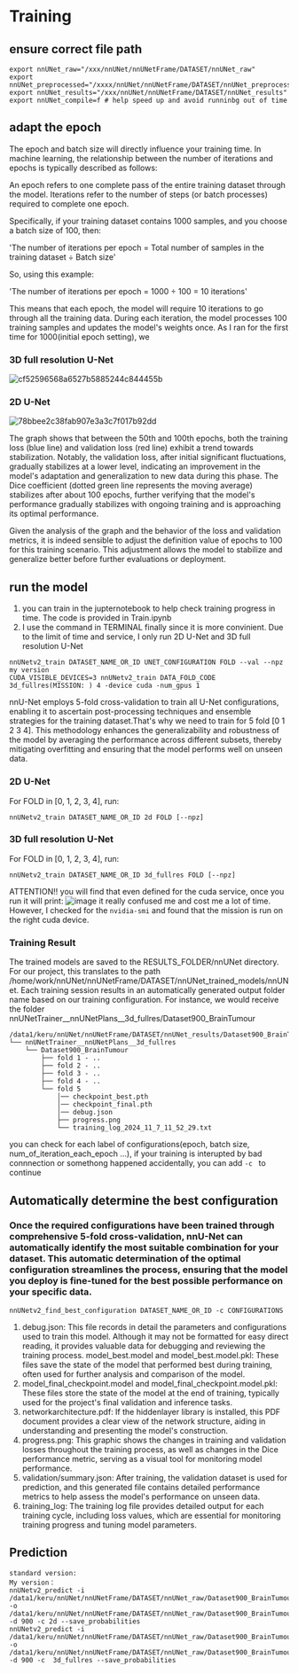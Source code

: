 # Training

## ensure correct file path
```
export nnUNet_raw="/xxx/nnUNet/nnUNetFrame/DATASET/nnUNet_raw"
export nnUNet_preprocessed="/xxxx/nnUNet/nnUNetFrame/DATASET/nnUNet_preprocessed"
export nnUNet_results="/xxx/nnUNet/nnUNetFrame/DATASET/nnUNet_results"
export nnUNet_compile=f # help speed up and avoid runninbg out of time
```

## adapt the epoch
The epoch and batch size will directly influence your training time. 
In machine learning, the relationship between the number of iterations and epochs is typically described as follows:

An epoch refers to one complete pass of the entire training dataset through the model. Iterations refer to the number of steps (or batch processes) required to complete one epoch.

Specifically, if your training dataset contains 1000 samples, and you choose a batch size of 100, then:

'The number of iterations per epoch = Total number of samples in the training dataset ÷ Batch size'

So, using this example:

'The number of iterations per epoch = 1000 ÷ 100 = 10 iterations'

This means that each epoch, the model will require 10 iterations to go through all the training data. During each iteration, the model processes 100 training samples and updates the model's weights once. As I ran for the first time for 1000(initial epoch setting), we 
### 3D full resolution U-Net
![cf52596568a6527b5885244c844455b](https://github.com/user-attachments/assets/930ee74f-191c-4f5d-89d8-77fcebd89bf3)
### 2D U-Net
![78bbee2c38fab907e3a3c7f017b92dd](https://github.com/user-attachments/assets/37481e54-63b4-4608-959e-59723ae6bebe)

The graph shows that between the 50th and 100th epochs, both the training loss (blue line) and validation loss (red line) exhibit a trend towards stabilization. Notably, the validation loss, after initial significant fluctuations, gradually stabilizes at a lower level, indicating an improvement in the model's adaptation and generalization to new data during this phase. The Dice coefficient (dotted green line represents the moving average) stabilizes after about 100 epochs, further verifying that the model's performance gradually stabilizes with ongoing training and is approaching its optimal performance.

Given the analysis of the graph and the behavior of the loss and validation metrics, it is indeed sensible to adjust the definition value of epochs to 100 for this training scenario. This adjustment allows the model to stabilize and generalize better before further evaluations or deployment.

## run the model
1. you can train in the jupternotebook to help check training progress in time. The code is provided in Train.ipynb
2. I use the command in TERMINAL finally since it is more convinient. Due to the limit of time and service, I only run 2D U-Net and 3D full resolution U-Net
```
nnUNetv2_train DATASET_NAME_OR_ID UNET_CONFIGURATION FOLD --val --npz
my version
CUDA_VISIBLE_DEVICES=3 nnUNetv2_train DATA_FOLD_CODE 3d_fullres(MISSION: ) 4 -device cuda -num_gpus 1
```

nnU-Net employs 5-fold cross-validation to train all U-Net configurations, enabling it to ascertain post-processing techniques and ensemble strategies for the training dataset.That's why we need to train for 5 fold [0 1 2 3 4].
This methodology enhances the generalizability and robustness of the model by averaging the performance across different subsets, thereby mitigating overfitting and ensuring that the model performs well on unseen data.
### 2D U-Net
For FOLD in [0, 1, 2, 3, 4], run:
```
nnUNetv2_train DATASET_NAME_OR_ID 2d FOLD [--npz]
```
### 3D full resolution U-Net
For FOLD in [0, 1, 2, 3, 4], run:
```
nnUNetv2_train DATASET_NAME_OR_ID 3d_fullres FOLD [--npz]
```

ATTENTION!!
you will find that even defined for the cuda service, once you run it will print:
![image](https://github.com/user-attachments/assets/cce18561-198e-40d0-9417-7ec35a83bbf8)
it really confused me and cost me a lot of time. However, I checked for the ` nvidia-smi ` and found that the mission is run on the right cuda device. 

### Training Result
The trained models are saved to the RESULTS_FOLDER/nnUNet directory. For our project, this translates to the path /home/work/nnUNet/nnUNetFrame/DATASET/nnUNet_trained_models/nnUNet. Each training session results in an automatically generated output folder name based on our training configuration. For instance, we would receive the folder nnUNetTrainer__nnUNetPlans__3d_fullres/Dataset900_BrainTumour
```
/data1/keru/nnUNet/nnUNetFrame/DATASET/nnUNet_results/Dataset900_BrainTumour
└── nnUNetTrainer__nnUNetPlans__3d_fullres
    └── Dataset900_BrainTumour
        ├── fold 1 - ..
        ├── fold 2 - ..
        ├── fold 3 - ..
        ├── fold 4 - ..
        └── fold 5
            │── checkpoint_best.pth
            │── checkpoint_final.pth
            │── debug.json
            ├── progress.png
            └── training_log_2024_11_7_11_52_29.txt

```

you can check for each label of configurations(epoch, batch size, num_of_iteration_each_epoch ...), if your training is interupted by bad connnection or somethong happened accidentally, you can add  `-c ` to continue

## Automatically determine the best configuration
### Once the required configurations have been trained through comprehensive 5-fold cross-validation, nnU-Net can automatically identify the most suitable combination for your dataset. This automatic determination of the optimal configuration streamlines the process, ensuring that the model you deploy is fine-tuned for the best possible performance on your specific data.

```
nnUNetv2_find_best_configuration DATASET_NAME_OR_ID -c CONFIGURATIONS
```
1. debug.json: This file records in detail the parameters and configurations used to train this model. Although it may not be formatted for easy direct reading, it provides valuable data for debugging and reviewing the training process.
model_best.model and model_best.model.pkl: These files save the state of the model that performed best during training, often used for further analysis and comparison of the model.
2. model_final_checkpoint.model and model_final_checkpoint.model.pkl: These files store the state of the model at the end of training, typically used for the project's final validation and inference tasks.
3. networkarchitecture.pdf: If the hiddenlayer library is installed, this PDF document provides a clear view of the network structure, aiding in understanding and presenting the model's construction.
4. progress.png: This graphic shows the changes in training and validation losses throughout the training process, as well as changes in the Dice performance metric, serving as a visual tool for monitoring model performance.
5. validation/summary.json: After training, the validation dataset is used for prediction, and this generated file contains detailed performance metrics to help assess the model's performance on unseen data.
6. training_log: The training log file provides detailed output for each training cycle, including loss values, which are essential for monitoring training progress and tuning model parameters.

## Prediction 
```
standard version:
My version：
nnUNetv2_predict -i /data1/keru/nnUNet/nnUNetFrame/DATASET/nnUNet_raw/Dataset900_BrainTumour/imagesTs -o /data1/keru/nnUNet/nnUNetFrame/DATASET/nnUNet_raw/Dataset900_BrainTumour/inferTs_2d -d 900 -c 2d --save_probabilities
nnUNetv2_predict -i /data1/keru/nnUNet/nnUNetFrame/DATASET/nnUNet_raw/Dataset900_BrainTumour/imagesTs -o /data1/keru/nnUNet/nnUNetFrame/DATASET/nnUNet_raw/Dataset900_BrainTumour/inferTs_3d_fullres -d 900 -c  3d_fullres --save_probabilities
```

